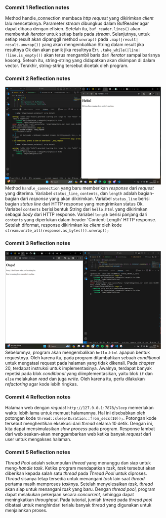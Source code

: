 ### Commit 1 Reflection notes
Method handle_connection membaca *http request* yang dikirimkan *client* lalu mencetaknya. Parameter *stream* dibungkus dalam BufReader agar dapat dibaca dengan efisien. Setelah itu, `buf_reader.lines()` akan membentuk *iterator* untuk setiap baris pada *stream*. Selanjutnya, untuk setiap result akan dipanggil method `unwrap()` pada `.map(|result| result.unwrap())` yang akan mengembalikan String dalam result jika resultnya Ok dan akan panik jika resultnya Err. `.take_while(|line| !line.is_empty())` akan terus mengambil baris dari *iterator* sampai barisnya kosong. Seteah itu, string-string yang didapatkan akan disimpan di dalam vector. Terakhir, string-string tersebut dicetak oleh program.

### Commit 2 Reflection notes
![Commit 2 Screen Capture](assets/images/commit2.png)
Method `handle_connection` yang baru memberikan *response* dari *request* yang diterima. Variabel `status_line`, `contents`, dan `length` adalah bagian-bagian dari *response* yang akan dikirimkan. Variabel `status_line` berisi bagian *status line* dari HTTP response yang mengirimkan status Ok. Variabel `contents` berisi bentuk String dari `hello.html` yang dikirimkan sebagai *body* dari HTTP response. Variabel `length` berisi panjang dari `contents` yang diperlukan dalam header 'Content-Length' HTTP response. Setelah diformat, response dikirimkan ke *client* oleh kode `stream.write_all(response.as_bytes()).unwrap();`

### Commit 3 Reflection notes
![Commit 3 Screen Capture](assets/images/commit3.png)
Sebelumnya, program akan mengembalikan `hello.html` apapun bentuk requestnya. Oleh karena itu, pada program ditambahkan sebuah *conditional* untuk mengatasi request pada halaman yang tidak dikenali. Pada *chapter* 20, terdapat instruksi untuk implementasinya. Awalnya, terdapat banyak repetisi pada blok *conditional* yang diimplementasikan, yaitu blok `if` dan `else` melakukan *read* dan juga *write*. Oleh karena itu, perlu dilakukan *refactoring* agar kode lebih ringkas.

### Commit 4 Reflection notes
Halaman web dengan *request* `http://127.0.0.1:7878/sleep` memerlukan waktu lebih lama untuk memuat halamannya. Hal ini disebabkan oleh potongan kode `thread::sleep(Duration::from_secs(10));`. Potongan kode tersebut menghentikan eksekusi dari *thread* selama 10 detik. Dengan ini, kita dapat mensimulasikan *slow process* pada program. Response lambat dari web seakan-akan menggambarkan web ketika banyak *request* dari user untuk mengakses halaman.

### Commit 5 Reflection notes
*Thread Pool* adalah sekumpulan *thread* yang menunggu dan siap untuk meng-*handle task*. Ketika program mendapatkan *task*, *task* tersebut akan diberikan kepada salah satu *thread* pada *Thread Pool* untuk diproses. *Thread* sisanya tetap tersedia untuk menangani *task* lain saat *thread* pertama masih memproses *task*nya. Setelah menyelesaikan *task, thread* akan siap untuk menangani *task* yang baru. Dengan *thread pool*, program dapat melakukan pekerjaan secara *concurrent*, sehingga dapat meningkatkan *throughput*. Pada tutorial, jumlah *thread* pada *thread pool* dibatasi untuk menghindari terlalu banyak *thread* yang digunakan untuk menjalankan proses.
